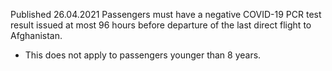 Published 26.04.2021
Passengers must have a negative COVID-19 PCR test result issued at most 96 hours before departure of the last direct flight to Afghanistan.
- This does not apply to passengers younger than 8 years.

